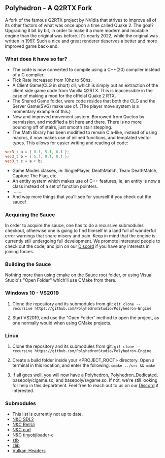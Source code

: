## Polyhedron - A Q2RTX Fork
A fork of the famous Q2RTX project by NVidia that strives to improve all of its other factors of what was once upon a time called Quake 2. The goal? Upgrading it bit by bit, in order to make it a more modern and modable engine than the original was before. It's nearly 2022, while the original was written in 1997. Such a nice and great renderer deserves a better and more improved game back-end. 

### What does it have so far?
- The code is now converted to compile using a C++(20) compiler instead of a C compiler.
- Tick Rate increased from 10hz to 50hz.
- A Client Game(CLG in short) dll, which is simply put an extraction of the client side game code from Vanilla Q2RTX. This is inaccessible in the case of making a mod for the official Quake 2 RTX.
- The Shared Game folder, were code resides that both the CLG and the Server Game(SVG) make use of. (The player move system is a momentary example of this.)
- New and improved movement system. Borrowed from Quetoo by permission, and modified a bit here and there. There is no more bouncing off of stairs, just smooth stair stepping.
- The Math library has been modified to remain C a-like, instead of using macros, it now makes use of inlined functions, and templated vector types. This allows for easier writing and reading of code:
```c++
vec3_t a = { 0.f, 5.f, 0.f };
vec3_t b = { 5.f, 0.f, 0.f };
vec3_t c = a + b; 
```
- Game Modes classes, ie: SinglePlayer, DeathMatch, Team DeathMatch, Capture The Flag, etc.
- An entity system which makes use of C++ features, ie, an entity is now a class instead of a set of function pointers.
- ........
- And way more things that you'll see for yourself if you check out the sauce!

### Acquiring the Sauce
In order to acquire the sauce, one has to do a recursive submodules checkout, otherwise one is going to find himself in a land full of wonderful error warnings that share misery and pain. Keep in mind that the engine is currently still undergoing full development. We promote interested people to check out the code, and join on our [Discord](https://discord.gg/bHm4yBwtZg) if you have any interests in joining forces.

### Building the Sauce
Nothing more than using cmake on the Sauce root folder, or using Visual Studio's "Open Folder" which'll use CMake from there.
### Windows 10 - VS2019

  1. Clone the repository and its submodules from git:
     `git clone --recursive https://github.com/PolyhedronStudio/Polyhedron-Engine `

  2. Start VS2019, and use the "Open Folder" method to open the project, as one normally would when using CMake projects.  

### Linux

  1. Clone the repository and its submodules from git:
  `git clone --recursive https://github.com/PolyhedronStudio/Polyhedron-Engine `

  2. Create a build folder inside your <PROJECT_ROOT> directory. Open a terminal in this location, and enter the following:
  `cmake ../src && make`

  3. If all goes well, you will now have a Polyhedron, Polyhedron_Dedicated, basepoly/clgame.so, and basepoly/svgame.so. If not, we're still looking for help in this department. Feel free to reach out to us on our [Discord](https://discord.gg/bHm4yBwtZg) if interested.

### Submodules

* This list is currently not up to date.
* [N&C SDL2](https://github.com/WatIsDeze/NaC-SDL)
* [N&C RmlUi](https://github.com/WatIsDeze/Nac-RmlUi)
* [N&C curl](https://github.com/WatIsDeze/NaC-curl)
* [N&C tinyobjloader-c](https://github.com/WatIsDeze/nac-tinyobjloader-c)
* [stb](https://github.com/nothings/stb)
* [zlib](https://github.com/madler/zlib)
* [Vulkan-Headers](https://github.com/KhronosGroup/Vulkan-Headers)
